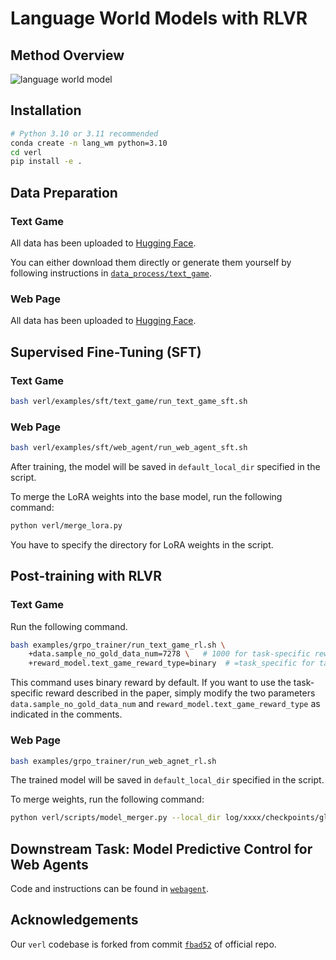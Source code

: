 # Language World Models with RLVR

## Method Overview

![language world model](assets/lang_wm.png)

## Installation

```bash
# Python 3.10 or 3.11 recommended
conda create -n lang_wm python=3.10
cd verl
pip install -e .
```

## Data Preparation

### Text Game

All data has been uploaded to [Hugging Face](https://huggingface.co/datasets/thuml/bytesized32-world-model-cot).

You can either download them directly or generate them yourself by following instructions in [``data_process/text_game``](data_process/text_game).

###  Web Page

All data has been uploaded to [Hugging Face](https://huggingface.co/datasets/thuml/webarena-world-model-cot).

## Supervised Fine-Tuning (SFT)

### Text Game

```bash
bash verl/examples/sft/text_game/run_text_game_sft.sh
```

### Web Page

```bash
bash verl/examples/sft/web_agent/run_web_agent_sft.sh
```

After training, the model will be saved in `default_local_dir` specified in the script.

To merge the LoRA weights into the base model, run the following command:

```bash
python verl/merge_lora.py
```

You have to specify the directory for LoRA weights in the script.

## Post-training with RLVR

### Text Game

Run the following command.

```bash
bash examples/grpo_trainer/run_text_game_rl.sh \
    +data.sample_no_gold_data_num=7278 \   # 1000 for task-specific reward
    +reward_model.text_game_reward_type=binary  # =task_specific for task-specific reward
```

This command uses binary reward by default. If you want to use the task-specific reward described in the paper, simply modify the two parameters ``data.sample_no_gold_data_num`` and ``reward_model.text_game_reward_type`` as indicated in the comments.

### Web Page

```bash
bash examples/grpo_trainer/run_web_agnet_rl.sh
```

The trained model will be saved in `default_local_dir` specified in the script.

To merge weights, run the following command:

```bash
python verl/scripts/model_merger.py --local_dir log/xxxx/checkpoints/global_step_xxxx/actor --output_dir <output_dir> --backend fsdp --hf_model_path deepseek-ai/DeepSeek-R1-Distill-Qwen-1.5B 
```

## Downstream Task: Model Predictive Control for Web Agents

Code and instructions can be found in [``webagent``](webagent).

## Acknowledgements

Our `verl` codebase is forked from commit [`fbad52`](https://github.com/volcengine/verl/tree/fbad52e1204c84f277b4e94f2f236b51b0ebaff4) of official repo.
